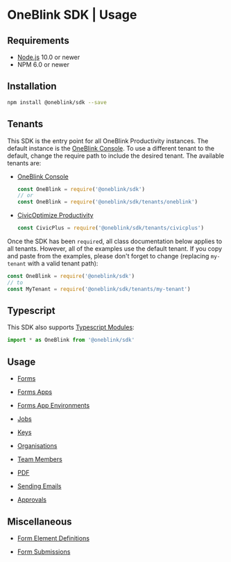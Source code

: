 # OneBlink SDK | Usage

## Requirements

- [Node.js](https://nodejs.org/) 10.0 or newer
- NPM 6.0 or newer

## Installation

```sh
npm install @oneblink/sdk --save
```

## Tenants

This SDK is the entry point for all OneBlink Productivity instances. The default instance is the [OneBlink Console](https://console.oneblink.io). To use a different tenant to the default, change the require path to include the desired tenant. The available tenants are:

- [OneBlink Console](https://console.oneblink.io)

  ```js
  const OneBlink = require('@oneblink/sdk')
  // or
  const OneBlink = require('@oneblink/sdk/tenants/oneblink')
  ```

- [CivicOptimize Productivity](https://console.transform.civicplus.com)

  ```js
  const CivicPlus = require('@oneblink/sdk/tenants/civicplus')
  ```

Once the SDK has been `require`d, all class documentation below applies to all tenants. However, all of the examples use the default tenant. If you copy and paste from the examples, please don't forget to change (replacing `my-tenant` with a valid tenant path):

```js
const OneBlink = require('@oneblink/sdk')
// to
const MyTenant = require('@oneblink/sdk/tenants/my-tenant')
```

## Typescript

This SDK also supports [Typescript Modules](https://www.typescriptlang.org/docs/handbook/modules.html):

```ts
import * as OneBlink from '@oneblink/sdk'
```

## Usage

- [Forms](./forms.md)

- [Forms Apps](./forms-apps.md)

- [Forms App Environments](./forms-app-environments.md)

- [Jobs](./jobs.md)

- [Keys](./keys.md)

- [Organisations](./organisations.md)

- [Team Members](./team-members.md)

- [PDF](./pdf.md)

- [Sending Emails](./sendEmail.md)

- [Approvals](./approvals.md)

## Miscellaneous

- [Form Element Definitions](./form-elements/README.md)

- [Form Submissions](./form-submissions.md)
